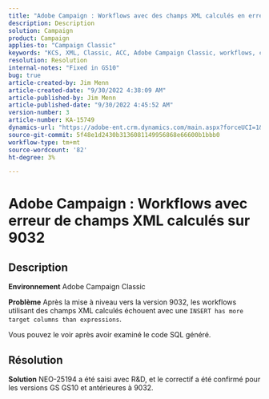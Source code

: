 ```yaml
---
title: "Adobe Campaign : Workflows avec des champs XML calculés en erreur sur 9032"
description: Description
solution: Campaign
product: Campaign
applies-to: "Campaign Classic"
keywords: "KCS, XML, Classic, ACC, Adobe Campaign Classic, workflows, champs XML calculés, erreur, 9032"
resolution: Resolution
internal-notes: "Fixed in GS10"
bug: true
article-created-by: Jim Menn
article-created-date: "9/30/2022 4:38:09 AM"
article-published-by: Jim Menn
article-published-date: "9/30/2022 4:45:52 AM"
version-number: 3
article-number: KA-15749
dynamics-url: "https://adobe-ent.crm.dynamics.com/main.aspx?forceUCI=1&pagetype=entityrecord&etn=knowledgearticle&id=26d44eae-7940-ed11-9db1-0022480866ad"
source-git-commit: 5f48e1d2430b3136081149956868e66600b1bbb0
workflow-type: tm+mt
source-wordcount: '82'
ht-degree: 3%

---
```


# Adobe Campaign : Workflows avec erreur de champs XML calculés sur 9032

## Description


<b>Environnement</b>
Adobe Campaign Classic

<b>Problème</b>
Après la mise à niveau vers la version 9032, les workflows utilisant des champs XML calculés échouent avec une `INSERT has more target columns than expressions`.

Vous pouvez le voir après avoir examiné le code SQL généré.




## Résolution


<b>Solution</b>
NEO-25194 a été saisi avec R&amp;D, et le correctif a été confirmé pour les versions GS GS10 et antérieures à 9032.
